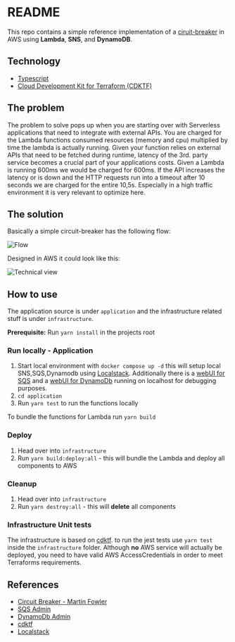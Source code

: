 # README #

This repo contains a simple reference implementation of a [ciruit-breaker](https://martinfowler.com/bliki/CircuitBreaker.html) in AWS using **Lambda**, **SNS**, and **DynamoDB**.

## Technology

* [Typescript](https://www.typescriptlang.org/)
* [Cloud Development Kit for Terraform (CDKTF)](https://www.terraform.io/cdktf)

## The problem
The problem to solve pops up when you are starting over with Serverless applications that need to integrate with external APIs. 
You are charged for the Lambda functions consumed resources (memory and cpu) multiplied by time the lambda is actually running.
Given your function relies on external APIs that need to be fetched during runtime, latency of the 3rd. party service becomes a crucial part of your 
applications costs.
Given a Lambda is running 600ms we would be charged for 600ms. If the API increases the latency or is down and the HTTP requests 
run into a timeout after 10 seconds we are charged for the entire 10,5s. Especially in a high traffic environment it 
is very relevant to optimize here.

## The solution

Basically a simple circuit-breaker has the following flow:

![Flow](http://www.plantuml.com/plantuml/proxy?cache=no&src=https://raw.githubusercontent.com/PacoVK/circuit-breaker-cdktf/main/docs/flow.iuml)

Designed in AWS it could look like this:

![Technical view](http://www.plantuml.com/plantuml/proxy?cache=no&src=https://raw.githubusercontent.com/PacoVK/circuit-breaker-cdktf/main/docs/technical_view.iuml)

## How to use

The application source is under `application` and the infrastructure related stuff is under `infrastructure`.

**Prerequisite:** Run `yarn install` in the projects root

### Run locally - Application

1. Start local environment with `docker compose up -d` this will setup local SNS,SQS,Dynamodb using [Localstack](https://localstack.cloud/).
Additionally there is a [webUI for SQS](http://localhost:3999) and a [webUI for DynamoDb](http://localhost:8001) running on localhost for debugging purposes.
2. `cd application`
3. Run `yarn test` to run the functions locally

To bundle the functions for Lambda run `yarn build` 

### Deploy

1. Head over into `infrastructure` 
2. Run `yarn build:deploy:all` - this will bundle the Lambda and deploy all components to AWS

### Cleanup

1. Head over into `infrastructure`
2. Run `yarn destroy:all` - this will **delete** all components 

### Infrastructure Unit tests

The infrastructure is based on [cdktf](https://www.terraform.io/cdktf). 
to run the jest tests use `yarn test` inside the `infrastructure` folder. Although **no** AWS service will actually be deployed,
you need to have valid AWS AccessCredentials in order to meet Terraforms requirements. 

## References

* [Circuit Breaker - Martin Fowler](https://martinfowler.com/bliki/CircuitBreaker.html)
* [SQS Admin](https://github.com/PacoVK/sqs-admin)
* [DynamoDb Admin](https://github.com/aaronshaf/dynamodb-admin)
* [cdktf](https://www.terraform.io/cdktf)
* [Localstack](https://localstack.cloud/)